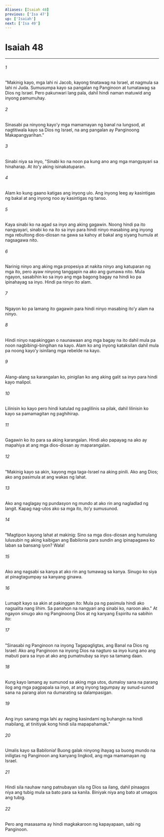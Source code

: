 ```yaml
---
Aliases: [Isaiah 48]
previous: ['Isa 47']
up: ['Isaiah']
next: ['Isa 49']
---
```

# Isaiah 48

***






















###### 1 










"Makinig kayo, mga lahi ni Jacob, kayong tinatawag na Israel, at nagmula sa lahi ni Juda. Sumusumpa kayo sa pangalan ng Panginoon at tumatawag sa Dios ng Israel. Pero pakunwari lang pala, dahil hindi naman matuwid ang inyong pamumuhay. 





















###### 2 










Sinasabi pa ninyong kayoʼy mga mamamayan ng banal na lungsod, at nagtitiwala kayo sa Dios ng Israel, na ang pangalan ay Panginoong Makapangyarihan." 





















###### 3 










Sinabi niya sa inyo, "Sinabi ko na noon pa kung ano ang mga mangyayari sa hinaharap. At itoʼy aking isinakatuparan. 





















###### 4 










Alam ko kung gaano katigas ang inyong ulo. Ang inyong leeg ay kasintigas ng bakal at ang inyong noo ay kasintigas ng tanso. 





















###### 5 










Kaya sinabi ko na agad sa inyo ang aking gagawin. Noong hindi pa ito nangyayari, sinabi ko na ito sa inyo para hindi ninyo masabing ang inyong mga rebultong dios-diosan na gawa sa kahoy at bakal ang siyang humula at nagsagawa nito. 





















###### 6 










Narinig ninyo ang aking mga propesiya at nakita ninyo ang katuparan ng mga ito, pero ayaw ninyong tanggapin na ako ang gumawa nito. Mula ngayon, sasabihin ko sa inyo ang mga bagong bagay na hindi ko pa ipinahayag sa inyo. Hindi pa ninyo ito alam. 





















###### 7 










Ngayon ko pa lamang ito gagawin para hindi ninyo masabing itoʼy alam na ninyo. 





















###### 8 










Hindi ninyo napakinggan o naunawaan ang mga bagay na ito dahil mula pa noon nagbibingi-bingihan na kayo. Alam ko ang inyong kataksilan dahil mula pa noong kayoʼy isinilang mga rebelde na kayo. 





















###### 9 










Alang-alang sa karangalan ko, pinigilan ko ang aking galit sa inyo para hindi kayo malipol. 





















###### 10 










Lilinisin ko kayo pero hindi katulad ng paglilinis sa pilak, dahil lilinisin ko kayo sa pamamagitan ng paghihirap. 





















###### 11 










Gagawin ko ito para sa aking karangalan. Hindi ako papayag na ako ay mapahiya at ang mga dios-diosan ay maparangalan. 





















###### 12 










"Makinig kayo sa akin, kayong mga taga-Israel na aking pinili. Ako ang Dios; ako ang pasimula at ang wakas ng lahat. 





















###### 13 










Ako ang naglagay ng pundasyon ng mundo at ako rin ang nagladlad ng langit. Kapag nag-utos ako sa mga ito, itoʼy sumusunod. 





















###### 14 










"Magtipon kayong lahat at makinig: Sino sa mga dios-diosan ang humulang lulusubin ng aking kaibigan ang Babilonia para sundin ang ipinapagawa ko laban sa bansang iyon? Wala! 





















###### 15 










Ako ang nagsabi sa kanya at ako rin ang tumawag sa kanya. Sinugo ko siya at pinagtagumpay sa kanyang ginawa. 





















###### 16 










Lumapit kayo sa akin at pakinggan ito: Mula pa ng pasimula hindi ako nagsalita nang lihim. Sa panahon na nangyari ang sinabi ko, naroon ako." At ngayon sinugo ako ng Panginoong Dios at ng kanyang Espiritu na sabihin ito: 





















###### 17 










"Sinasabi ng Panginoon na inyong Tagapagligtas, ang Banal na Dios ng Israel: Ako ang Panginoon na inyong Dios na nagturo sa inyo kung ano ang mabuti para sa inyo at ako ang pumatnubay sa inyo sa tamang daan. 





















###### 18 










Kung kayo lamang ay sumunod sa aking mga utos, dumaloy sana na parang ilog ang mga pagpapala sa inyo, at ang inyong tagumpay ay sunud-sunod sana na parang alon na dumarating sa dalampasigan. 





















###### 19 










Ang inyo sanang mga lahi ay naging kasindami ng buhangin na hindi mabilang, at tinitiyak kong hindi sila mapapahamak." 





















###### 20 










Umalis kayo sa Babilonia! Buong galak ninyong ihayag sa buong mundo na iniligtas ng Panginoon ang kanyang lingkod, ang mga mamamayan ng Israel. 





















###### 21 










Hindi sila nauhaw nang patnubayan sila ng Dios sa ilang, dahil pinaagos niya ang tubig mula sa bato para sa kanila. Biniyak niya ang bato at umagos ang tubig. 





















###### 22 










Pero ang masasama ay hindi magkakaroon ng kapayapaan, sabi ng Panginoon.
